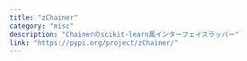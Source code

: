 ```yaml
---
title: "zChainer"
category: "misc"
description: "Chainerのscikit-learn風インターフェイスラッパー"
link: "https://pypi.org/project/zChainer/"
---
```

